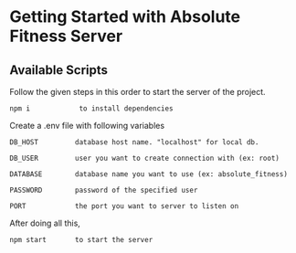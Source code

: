 # Getting Started with Absolute Fitness Server

## Available Scripts

Follow the given steps in this order to start the server of the project.

```
npm i            to install dependencies
```

Create a .env file with following variables

```
DB_HOST         database host name. "localhost" for local db.
```


```
DB_USER         user you want to create connection with (ex: root)
```


```
DATABASE        database name you want to use (ex: absolute_fitness)
```


```
PASSWORD        password of the specified user
```

```
PORT            the port you want to server to listen on
```


After doing all this,

```
npm start       to start the server
```